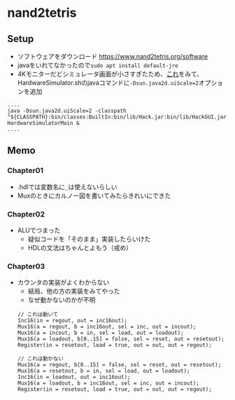 # nand2tetris
## Setup
- ソフトウェアをダウンロード https://www.nand2tetris.org/software<br>
- javaをいれてなかったので`sudo apt install default-jre`<br>
- 4Kモニターだどシミュレータ画面が小さすぎたため、[これ](http://nand2tetris-questions-and-answers-forum.52.s1.nabble.com/4k-resolution-not-DPI-aware-td4030046.html)をみて、HardwareSimulator.shのjavaコマンドに`-Dsun.java2d.uiScale=2`オプションを追加
```
....
java -Dsun.java2d.uiScale=2 -classpath "${CLASSPATH}:bin/classes:BuiltIn:bin/lib/Hack.jar:bin/lib/HackGUI.jar:bin/lib/Simulators.jar:bin/lib/SimulatorsGUI.jar:bin/lib/Compilers.jar" HardwareSimulatorMain &
....
```
## Memo
### Chapter01
- .hdlでは変数名に`_`は使えないらしい
- Muxのときにカルノー図を書いてみたらきれいにできた
### Chapter02
- ALUでつまった
  - 疑似コードを「そのまま」実装したらいけた
  - HDLの文法はちゃんとよもう（戒め）
### Chapter03
- カウンタの実装がよくわからない
  - 結局、他の方の実装をみてやった
  - なぜ動かないのかが不明
  ```
  // これは動いて
  Inc16(in = regout, out = inc16out);
  Mux16(a = regout, b = inc16out, sel = inc, out = incout);
  Mux16(a = incout, b = in, sel = load, out = loadout);
  Mux16(a = loadout, b[0..15] = false, sel = reset, out = resetout);
  Register(in = resetout, load = true, out = out, out = regout);

  // これは動かない
  Mux16(a = regout, b[0..15] = false, sel = reset, out = resetout);
  Mux16(a = resetout, b = in, sel = load, out = loadout);
  Inc16(in = loadout, out = inc16out);
  Mux16(a = loadout, b = inc16out, sel = inc, out = incout);
  Register(in = resetout, load = true, out = out, out = regout);
  ```